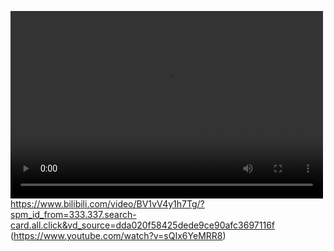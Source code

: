 <video src="演示视频.mp4" controls="controls" width="500" height="300"></video>
https://www.bilibili.com/video/BV1vV4y1h7Tg/?spm_id_from=333.337.search-card.all.click&vd_source=dda020f58425dede9ce90afc3697116f
(https://www.youtube.com/watch?v=sQIx6YeMRR8)
